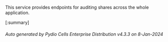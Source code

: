






This service provides endpoints for auditing shares across the whole application.

[:summary]

###### Auto generated by Pydio Cells Enterprise Distribution v4.3.3 on 8-Jan-2024
